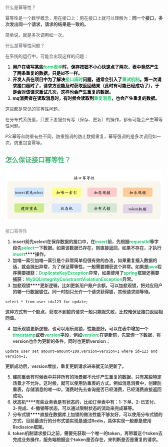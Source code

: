 <font style="color:rgb(89, 89, 89);background-color:rgb(251, 249, 253);">什么是幂等性？</font>

<font style="color:rgb(74, 74, 74);">幂等性是一个数学概念，用在接口上：用在接口上就可以理解为：</font>**<font style="color:rgb(74, 74, 74);">同一个接口，多次发出同一个请求，请求的结果是一致的。</font>**

<font style="color:rgb(74, 74, 74);">简单说，就是多次调用如一次。</font>

<font style="color:rgb(89, 89, 89);background-color:rgb(251, 249, 253);">什么是幂等性问题？</font>

<font style="color:rgb(74, 74, 74);">在系统的运行中，可能会出现这样的问题：</font>

1. **<font style="color:rgb(1, 1, 1);">用户在填写某些</font>****<font style="color:rgb(40, 202, 113);">form表单</font>****<font style="color:rgb(1, 1, 1);">时，保存按钮不小心快速点了两次，表中竟然产生了两条重复的数据，只是id不一样。</font>**
2. **<font style="color:rgb(1, 1, 1);">开发人员在项目中为了解决</font>****<font style="color:rgb(40, 202, 113);">接口超时</font>****<font style="color:rgb(1, 1, 1);">问题，通常会引入了</font>****<font style="color:rgb(40, 202, 113);">重试机制</font>****<font style="color:rgb(1, 1, 1);">。第一次请求接口超时了，请求方没能及时获取返回结果（此时有可能已经成功了），于是会对该请求重试几次，这样也会产生重复的数据。</font>**
3. **<font style="color:rgb(1, 1, 1);">mq消费者在读取消息时，有时候会读取到</font>****<font style="color:rgb(40, 202, 113);">重复消息</font>****<font style="color:rgb(1, 1, 1);">，也会产生重复的数据。</font>**

<font style="color:rgb(74, 74, 74);">这些都是常见的幂等性问题。</font>

<font style="color:rgb(74, 74, 74);">在分布式系统里，只要下游服务有写（保存、更新）的操作，都有可能会产生幂等性问题。</font>

<font style="color:rgb(74, 74, 74);">PS:幂等和防重有些不同，防重强调的防止数据重复，幂等强调的是多次调用如一次，防重包含幂等。</font>

## <font style="color:rgb(72, 179, 120);">怎么保证接口幂等性？</font>
![1696575754311-fb0282b1-889d-447b-a7c5-b80abea1a542.png](./assets/1696575754311-fb0282b1-889d-447b-a7c5-b80abea1a542.png)

<font style="color:rgb(136, 136, 136);">接口幂等性</font>

1. **<font style="color:rgb(74, 74, 74);">insert前先select</font>****<font style="color:rgb(74, 74, 74);">在保存数据的接口中，在</font>****<font style="color:rgb(40, 202, 113);">insert</font>****<font style="color:rgb(74, 74, 74);">前，先根据</font>****<font style="color:rgb(40, 202, 113);">requestId</font>****<font style="color:rgb(74, 74, 74);">等字段先</font>****<font style="color:rgb(40, 202, 113);">select</font>****<font style="color:rgb(74, 74, 74);">一下数据。如果该数据已存在，则直接返回，如果不存在，才执行  </font>****<font style="color:rgb(40, 202, 113);">insert</font>****<font style="color:rgb(74, 74, 74);">操作。</font>**
2. **<font style="color:rgb(74, 74, 74);">加唯一索引</font>****<font style="color:rgb(74, 74, 74);">加唯一索引是个非常简单但很有效的办法，如果重复插入数据的话，就会抛出异常，为了保证幂等性，一般需要捕获这个异常。</font>****<font style="color:rgb(74, 74, 74);">如果是</font>****<font style="color:rgb(40, 202, 113);">java</font>****<font style="color:rgb(74, 74, 74);">程序需要捕获：</font>****<font style="color:rgb(40, 202, 113);">DuplicateKeyException</font>****<font style="color:rgb(74, 74, 74);">异常，如果使用了</font>****<font style="color:rgb(40, 202, 113);">spring</font>****<font style="color:rgb(74, 74, 74);">框架还需要捕获：</font>****<font style="color:rgb(40, 202, 113);">MySQLIntegrityConstraintViolationException</font>****<font style="color:rgb(74, 74, 74);">异常。</font>**
3. **<font style="color:rgb(74, 74, 74);">加悲观锁</font>****<font style="color:rgb(74, 74, 74);">更新逻辑，比如更新用户账户余额，可以加悲观锁，把对应用户的哪一行数据锁住。同一时刻只允许一个请求获得锁，其他请求则等待。</font>**

```plain
select * from user id=123 for update;
```

**<font style="color:rgb(74, 74, 74);">这种方式有一个缺点，获取不到锁的请求一般只能报失败，比较难保证接口返回相同值。</font>**

4. **<font style="color:rgb(74, 74, 74);">加乐观锁</font>****<font style="color:rgb(74, 74, 74);">更新逻辑，也可以用乐观锁，性能更好。可以在表中增加一个</font>****<font style="color:rgb(40, 202, 113);">timestamp</font>****<font style="color:rgb(74, 74, 74);">或者</font>****<font style="color:rgb(40, 202, 113);">version</font>****<font style="color:rgb(74, 74, 74);">字段，例如</font>****<font style="color:rgb(40, 202, 113);">version</font>****<font style="color:rgb(74, 74, 74);">:</font>****<font style="color:rgb(74, 74, 74);">在更新前，先查询一下数据，将version也作为更新的条件，同时也更新version：</font>**

```plain
update user set amount=amount+100,version=version+1 where id=123 and version=1;
```

**<font style="color:rgb(74, 74, 74);">更新成功后，version增加，重复更新请求进来就无法更新了。</font>**

5. **<font style="color:rgb(74, 74, 74);">建防重表</font>****<font style="color:rgb(74, 74, 74);">有时候表中并非所有的场景都不允许产生重复的数据，只有某些特定场景才不允许。这时候，就可以使用防重表的方式。</font>****<font style="color:rgb(74, 74, 74);">例如消息消费中，创建防重表，存储消息的唯一ID，消费时先去查询是否已经消费，已经消费直接返回成功。</font>**
6. **<font style="color:rgb(74, 74, 74);">状态机</font>****<font style="color:rgb(74, 74, 74);">有些业务表是有状态的，比如订单表中有：1-下单、2-已支付、3-完成、4-撤销等状态，可以通过限制状态的流动来完成幂等。</font>**
7. **<font style="color:rgb(74, 74, 74);">分布式锁</font>****<font style="color:rgb(74, 74, 74);">直接在数据库上加锁的做法性能不够友好，可以使用分布式锁的方式，目前最流行的分布式锁实现是通过Redis，具体实现一般都是使用Redission框架。</font>**
8. **<font style="color:rgb(74, 74, 74);">token机制请求接口之前，需要先获取一个唯一的token，再带着这个token去完成业务操作，服务端根据这个token是否存在，来判断是否是重复的请求。</font>**

